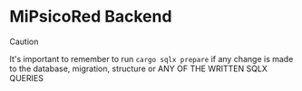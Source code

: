 # MiPsicoRed Backend

> [!CAUTION]
> It's important to remember to run `cargo sqlx prepare` if any change is made
> to the database, migration, structure or ANY OF THE WRITTEN SQLX QUERIES
